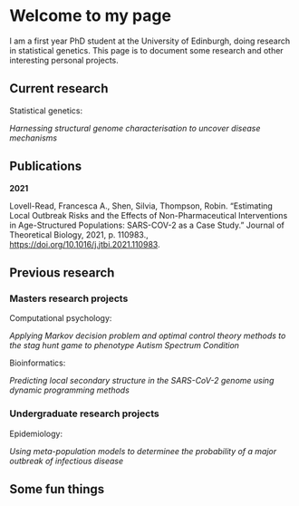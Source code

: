# Welcome to my page

I am a first year PhD student at the University of Edinburgh, doing research in statistical genetics. This page is to document some research and other interesting personal projects.

## Current research

Statistical genetics:

*Harnessing structural genome characterisation to uncover disease mechanisms*

## Publications

**2021**

Lovell-Read, Francesca A., Shen, Silvia, Thompson, Robin. “Estimating Local Outbreak Risks and the Effects of Non-Pharmaceutical Interventions in Age-Structured Populations: SARS-COV-2 as a Case Study.” Journal of Theoretical Biology, 2021, p. 110983., https://doi.org/10.1016/j.jtbi.2021.110983.

## Previous research

### Masters research projects

Computational psychology: 

*Applying Markov decision problem and optimal control theory methods to the stag hunt game to phenotype Autism Spectrum Condition*

Bioinformatics:

*Predicting local secondary structure in the SARS-CoV-2 genome using dynamic programming methods*

### Undergraduate research projects

Epidemiology:

*Using meta-population models to determinee the probability of a major outbreak of infectious disease*

## Some fun things



